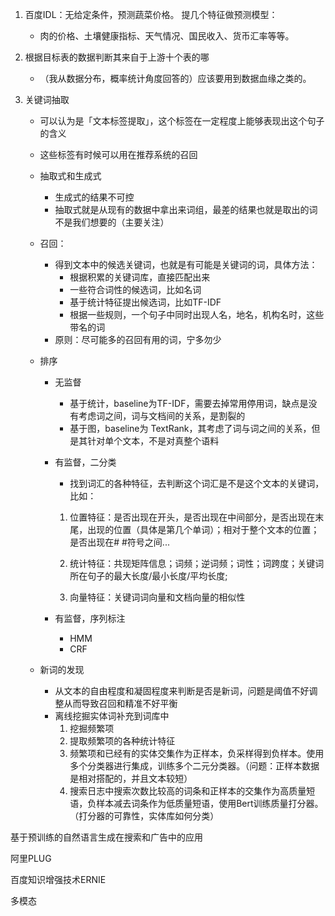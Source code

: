 1. 百度IDL：无给定条件，预测蔬菜价格。 提几个特征做预测模型：
   + 肉的价格、土壤健康指标、天气情况、国民收入、货币汇率等等。
   
2. 根据目标表的数据判断其来自于上游十个表的哪
   + （我从数据分布，概率统计角度回答的）应该要用到数据血缘之类的。
   
3. 关键词抽取

   + 可以认为是「文本标签提取」，这个标签在一定程度上能够表现出这个句子的含义

   + 这些标签有时候可以用在推荐系统的召回

   + 抽取式和生成式

     + 生成式的结果不可控
     + 抽取式就是从现有的数据中拿出来词组，最差的结果也就是取出的词不是我们想要的（主要关注）

   + 召回：

     + 得到文本中的候选关键词，也就是有可能是关键词的词，具体方法：
       + 根据积累的关键词库，直接匹配出来
       + 一些符合词性的候选词，比如名词
       + 基于统计特征提出候选词，比如TF-IDF
       + 根据一些规则，一个句子中同时出现人名，地名，机构名时，这些带名的词
     + 原则：尽可能多的召回有用的词，宁多勿少

   + 排序

     + 无监督

       + 基于统计，baseline为TF-IDF，需要去掉常用停用词，缺点是没有考虑词之间，词与文档间的关系，是割裂的
       + 基于图，baseline为 TextRank，其考虑了词与词之间的关系，但是其针对单个文本，不是对真整个语料

     + 有监督，二分类

       + 找到词汇的各种特征，去判断这个词汇是不是这个文本的关键词，比如：

       1. 位置特征：是否出现在开头，是否出现在中间部分，是否出现在末尾，出现的位置（具体是第几个单词）；相对于整个文本的位置；是否出现在# #符号之间...

       2. 统计特征：共现矩阵信息；词频；逆词频；词性；词跨度；关键词所在句子的最大长度/最小长度/平均长度;

       3. 向量特征：关键词词向量和文档向量的相似性

     + 有监督，序列标注

       + HMM
       + CRF

   + 新词的发现

     + 从文本的自由程度和凝固程度来判断是否是新词，问题是阈值不好调整从而导致召回和精准不好平衡
     + 离线挖掘实体词补充到词库中
       1. 挖掘频繁项
       2. 提取频繁项的各种统计特征
       3. 频繁项和已经有的实体交集作为正样本，负采样得到负样本。使用多个分类器进行集成，训练多个二元分类器。（问题：正样本数据是相对搭配的，并且文本较短）
       4. 搜索日志中搜索次数比较高的词条和正样本的交集作为高质量短语，负样本减去词条作为低质量短语，使用Bert训练质量打分器。（打分器的可靠性，实体库如何分类）



基于预训练的自然语言生成在搜索和广告中的应用

阿里PLUG

百度知识增强技术ERNIE

多模态